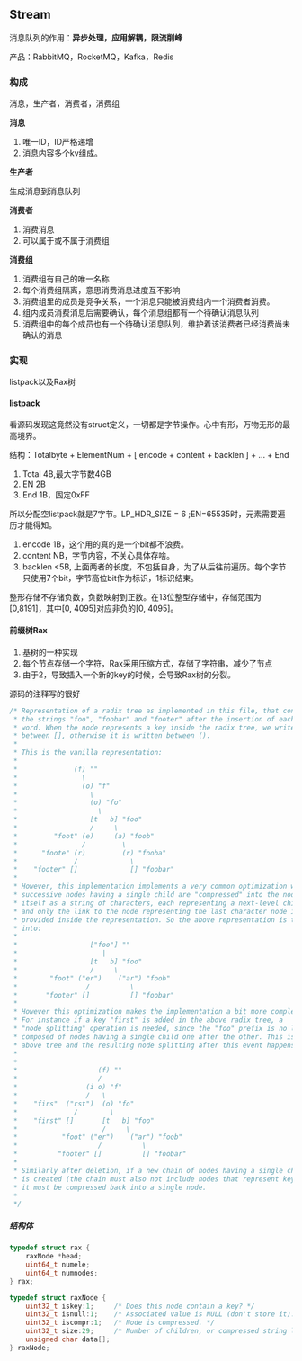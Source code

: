 ## Stream

消息队列的作用：**异步处理，应用解耦，限流削峰**

产品：RabbitMQ，RocketMQ，Kafka，Redis

### 构成

消息，生产者，消费者，消费组

**消息**

1. 唯一ID，ID严格递增
2. 消息内容多个kv组成。

**生产者**

生成消息到消息队列

**消费者**

1. 消费消息
2. 可以属于或不属于消费组

**消费组**

1. 消费组有自己的唯一名称
2. 每个消费组隔离，意思消费消息进度互不影响
3. 消费组里的成员是竞争关系，一个消息只能被消费组内一个消费者消费。
4. 组内成员消费消息后需要确认，每个消息组都有一个待确认消息队列
5. 消费组中的每个成员也有一个待确认消息队列，维护着该消费者已经消费尚未确认的消息

### 实现

listpack以及Rax树

#### listpack

看源码发现这竟然没有struct定义，一切都是字节操作。心中有形，万物无形的最高境界。

结构：Totalbyte + ElementNum + [ encode + content + backlen ] + ... + End

1. Total 4B,最大字节数4GB
2. EN 2B
3. End 1B，固定0xFF

所以分配空listpack就是7字节。LP_HDR_SIZE = 6 ;EN=65535时，元素需要遍历才能得知。

1. encode  1B，这个用的真的是一个bit都不浪费。
2. content NB，字节内容，不关心具体存啥。
3. backlen <5B, 上面两者的长度，不包括自身，为了从后往前遍历。每个字节只使用7个bit，字节高位bit作为标识，1标识结束。

整形存储不存储负数，负数映射到正数。在13位整型存储中，存储范围为[0,8191]，其中[0, 4095]对应非负的[0, 4095]。

#### 前缀树Rax

1. 基树的一种实现
2. 每个节点存储一个字符，Rax采用压缩方式，存储了字符串，减少了节点
3. 由于2，导致插入一个新的key的时候，会导致Rax树的分裂。

源码的注释写的很好

```c
/* Representation of a radix tree as implemented in this file, that contains
 * the strings "foo", "foobar" and "footer" after the insertion of each
 * word. When the node represents a key inside the radix tree, we write it
 * between [], otherwise it is written between ().
 *
 * This is the vanilla representation:
 *
 *              (f) ""
 *                \
 *                (o) "f"
 *                  \
 *                  (o) "fo"
 *                    \
 *                  [t   b] "foo"
 *                  /     \
 *         "foot" (e)     (a) "foob"
 *                /         \
 *      "foote" (r)         (r) "fooba"
 *              /             \
 *    "footer" []             [] "foobar"
 *
 * However, this implementation implements a very common optimization where
 * successive nodes having a single child are "compressed" into the node
 * itself as a string of characters, each representing a next-level child,
 * and only the link to the node representing the last character node is
 * provided inside the representation. So the above representation is turend
 * into:
 *
 *                  ["foo"] ""
 *                     |
 *                  [t   b] "foo"
 *                  /     \
 *        "foot" ("er")    ("ar") "foob"
 *                 /          \
 *       "footer" []          [] "foobar"
 *
 * However this optimization makes the implementation a bit more complex.
 * For instance if a key "first" is added in the above radix tree, a
 * "node splitting" operation is needed, since the "foo" prefix is no longer
 * composed of nodes having a single child one after the other. This is the
 * above tree and the resulting node splitting after this event happens:
 *
 *
 *                    (f) ""
 *                    /
 *                 (i o) "f"
 *                 /   \
 *    "firs"  ("rst")  (o) "fo"
 *              /        \
 *    "first" []       [t   b] "foo"
 *                     /     \
 *           "foot" ("er")    ("ar") "foob"
 *                    /          \
 *          "footer" []          [] "foobar"
 *
 * Similarly after deletion, if a new chain of nodes having a single child
 * is created (the chain must also not include nodes that represent keys),
 * it must be compressed back into a single node.
 *
 */
```

##### 结构体

```c
typedef struct rax {
    raxNode *head;
    uint64_t numele;
    uint64_t numnodes;
} rax;

typedef struct raxNode {
    uint32_t iskey:1;     /* Does this node contain a key? */
    uint32_t isnull:1;    /* Associated value is NULL (don't store it). */
    uint32_t iscompr:1;   /* Node is compressed. */
    uint32_t size:29;     /* Number of children, or compressed string len. */
    unsigned char data[];
} raxNode;
```


